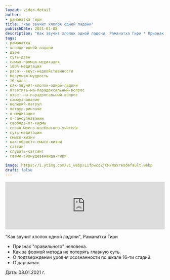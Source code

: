 ```yaml
---
layout: video-detail
author:
- раманатха гири
title: "как звучит хлопок одной ладони"
publishDate: 2021-01-08
description: "Как звучит хлопок одной ладони, Раманатха Гири * Признак правильного человека. * Как за формой метода не потерять главную суть. * О подтверждении уровня осознанности по шкале 16-ти стадий. * О даршанах.   Дата  08.01.2021 г."
tags: 
- раманатха
- хлопок-одной-ладони
- дзен
- суть-дзен
- самая-прямая-медитация
- 100%-медитация
- раса---вкус-недвойственности
- безумная-мудрость
- 16-кала
- как-звучит-хлопок-одной-ладони
- ответить-на-парадоксальный-вопрос
- ответ-на-парадоксальный-вопрос
- самоузнавание
- великий-патрул
- патрул-ринпоче
- о-медитации
- о-самоузнавании
- свобода-от-кармы
- слова-моего-всеблагого-учителя
- суть-медитации
- смысл-жизни
- как-обрести-смысл-жизни
- сатсанг
- слушать-сатсанг
- свами-вишнудевананда-гири

image: https://i.ytimg.com/vi_webp/LifpwcqZjCM/maxresdefault.webp
draft: false
---
```


<iframe width="100%" src="https://www.youtube.com/embed/LifpwcqZjCM" frameborder="0" allowfullscreen=""></iframe> 

 "Как звучит хлопок одной ладони", Раманатха Гири

* Признак "правильного" человека.
* Как за формой метода не потерять главную суть.
* О подтверждении уровня осознанности по шкале 16-ти стадий.
* О даршанах.

  
 Дата: 08.01.2021 г.

  

 